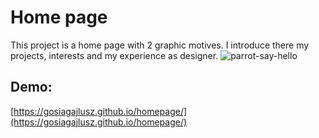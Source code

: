 # Home page
This project is a home page with 2 graphic motives. 
I introduce there my projects, interests and my experience as designer.
![parrot-say-hello](https://giphy.com/embed/Gxu8FbZCjtuFWn18cK)

## Demo:
 [https://gosiagajlusz.github.io/homepage/](https://gosiagajlusz.github.io/homepage/)
